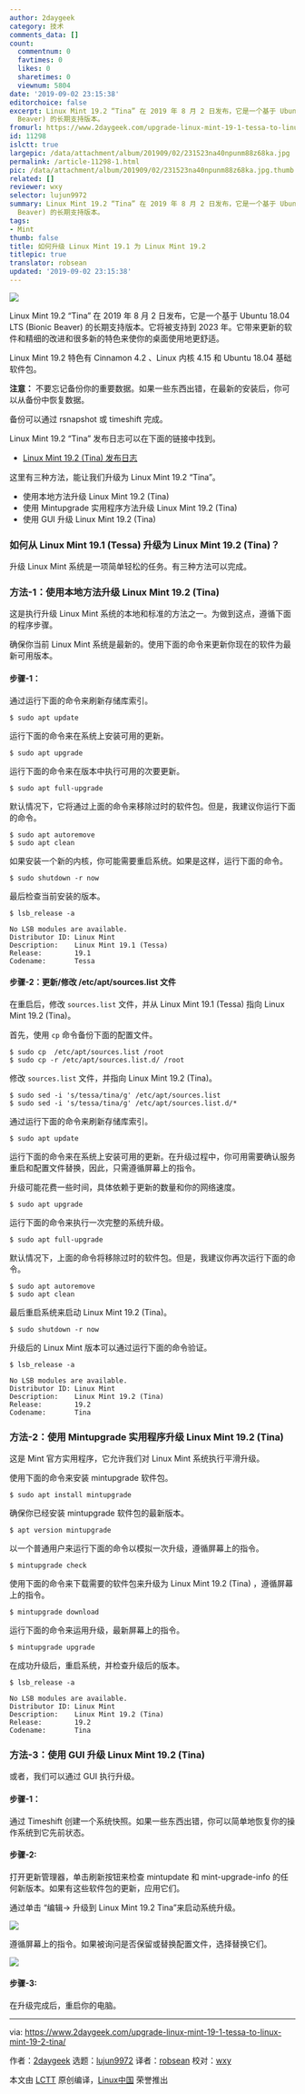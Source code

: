 ```yaml
---
author: 2daygeek
category: 技术
comments_data: []
count:
  commentnum: 0
  favtimes: 0
  likes: 0
  sharetimes: 0
  viewnum: 5804
date: '2019-09-02 23:15:38'
editorchoice: false
excerpt: Linux Mint 19.2 “Tina” 在 2019 年 8 月 2 日发布，它是一个基于 Ubuntu 18.04 LTS (Bionic
  Beaver) 的长期支持版本。
fromurl: https://www.2daygeek.com/upgrade-linux-mint-19-1-tessa-to-linux-mint-19-2-tina/
id: 11298
islctt: true
largepic: /data/attachment/album/201909/02/231523na40npunm88z68ka.jpg
permalink: /article-11298-1.html
pic: /data/attachment/album/201909/02/231523na40npunm88z68ka.jpg.thumb.jpg
related: []
reviewer: wxy
selector: lujun9972
summary: Linux Mint 19.2 “Tina” 在 2019 年 8 月 2 日发布，它是一个基于 Ubuntu 18.04 LTS (Bionic
  Beaver) 的长期支持版本。
tags:
- Mint
thumb: false
title: 如何升级 Linux Mint 19.1 为 Linux Mint 19.2
titlepic: true
translator: robsean
updated: '2019-09-02 23:15:38'
---
```


![](/data/attachment/album/201909/02/231523na40npunm88z68ka.jpg)


Linux Mint 19.2 “Tina” 在 2019 年 8 月 2 日发布，它是一个基于 Ubuntu 18.04 LTS (Bionic Beaver) 的长期支持版本。它将被支持到 2023 年。它带来更新的软件和精细的改进和很多新的特色来使你的桌面使用地更舒适。


Linux Mint 19.2 特色有 Cinnamon 4.2 、Linux 内核 4.15 和 Ubuntu 18.04 基础软件包。


**注意：** 不要忘记备份你的重要数据。如果一些东西出错，在最新的安装后，你可以从备份中恢复数据。


备份可以通过 rsnapshot 或 timeshift 完成。


Linux Mint 19.2 “Tina” 发布日志可以在下面的链接中找到。


* [Linux Mint 19.2 (Tina) 发布日志](https://www.linuxtechnews.com/linux-mint-19-2-tina-released-check-what-is-new-feature/)


这里有三种方法，能让我们升级为 Linux Mint 19.2 “Tina”。


* 使用本地方法升级 Linux Mint 19.2 (Tina)
* 使用 Mintupgrade 实用程序方法升级 Linux Mint 19.2 (Tina)
* 使用 GUI 升级 Linux Mint 19.2 (Tina)


### 如何从 Linux Mint 19.1 (Tessa) 升级为 Linux Mint 19.2 (Tina)？


升级 Linux Mint 系统是一项简单轻松的任务。有三种方法可以完成。


### 方法-1：使用本地方法升级 Linux Mint 19.2 (Tina)


这是执行升级 Linux Mint 系统的本地和标准的方法之一。为做到这点，遵循下面的程序步骤。


确保你当前 Linux Mint 系统是最新的。使用下面的命令来更新你现在的软件为最新可用版本。


#### 步骤-1：


通过运行下面的命令来刷新存储库索引。



```
$ sudo apt update
```

运行下面的命令来在系统上安装可用的更新。



```
$ sudo apt upgrade
```

运行下面的命令来在版本中执行可用的次要更新。



```
$ sudo apt full-upgrade
```

默认情况下，它将通过上面的命令来移除过时的软件包。但是，我建议你运行下面的命令。



```
$ sudo apt autoremove
$ sudo apt clean
```

如果安装一个新的内核，你可能需要重启系统。如果是这样，运行下面的命令。



```
$ sudo shutdown -r now
```

最后检查当前安装的版本。



```
$ lsb_release -a

No LSB modules are available.
Distributor ID: Linux Mint
Description:    Linux Mint 19.1 (Tessa)
Release:        19.1
Codename:       Tessa
```

#### 步骤-2：更新/修改 /etc/apt/sources.list 文件


在重启后，修改 `sources.list` 文件，并从 Linux Mint 19.1 (Tessa) 指向 Linux Mint 19.2 (Tina)。


首先，使用 `cp` 命令备份下面的配置文件。



```
$ sudo cp  /etc/apt/sources.list /root
$ sudo cp -r /etc/apt/sources.list.d/ /root
```

修改 `sources.list` 文件，并指向 Linux Mint 19.2 (Tina)。



```
$ sudo sed -i 's/tessa/tina/g' /etc/apt/sources.list
$ sudo sed -i 's/tessa/tina/g' /etc/apt/sources.list.d/*
```

通过运行下面的命令来刷新存储库索引。



```
$ sudo apt update
```

运行下面的命令来在系统上安装可用的更新。在升级过程中，你可用需要确认服务重启和配置文件替换，因此，只需遵循屏幕上的指令。


升级可能花费一些时间，具体依赖于更新的数量和你的网络速度。



```
$ sudo apt upgrade
```

运行下面的命令来执行一次完整的系统升级。



```
$ sudo apt full-upgrade
```

默认情况下，上面的命令将移除过时的软件包。但是，我建议你再次运行下面的命令。



```
$ sudo apt autoremove
$ sudo apt clean
```

最后重启系统来启动 Linux Mint 19.2 (Tina)。



```
$ sudo shutdown -r now
```

升级后的 Linux Mint 版本可以通过运行下面的命令验证。



```
$ lsb_release -a

No LSB modules are available.
Distributor ID: Linux Mint
Description:    Linux Mint 19.2 (Tina)
Release:        19.2
Codename:       Tina
```

### 方法-2：使用 Mintupgrade 实用程序升级 Linux Mint 19.2 (Tina)


这是 Mint 官方实用程序，它允许我们对 Linux Mint 系统执行平滑升级。


使用下面的命令来安装 mintupgrade 软件包。



```
$ sudo apt install mintupgrade
```

确保你已经安装 mintupgrade 软件包的最新版本。



```
$ apt version mintupgrade
```

以一个普通用户来运行下面的命令以模拟一次升级，遵循屏幕上的指令。



```
$ mintupgrade check
```

使用下面的命令来下载需要的软件包来升级为 Linux Mint 19.2 (Tina) ，遵循屏幕上的指令。



```
$ mintupgrade download
```

运行下面的命令来运用升级，最新屏幕上的指令。



```
$ mintupgrade upgrade
```

在成功升级后，重启系统，并检查升级后的版本。



```
$ lsb_release -a

No LSB modules are available.
Distributor ID: Linux Mint
Description:    Linux Mint 19.2 (Tina)
Release:        19.2
Codename:       Tina
```

### 方法-3：使用 GUI 升级 Linux Mint 19.2 (Tina)


或者，我们可以通过 GUI 执行升级。


#### 步骤-1：


通过 Timeshift 创建一个系统快照。如果一些东西出错，你可以简单地恢复你的操作系统到它先前状态。


#### 步骤-2:


打开更新管理器，单击刷新按钮来检查 mintupdate 和 mint-upgrade-info 的任何新版本。如果有这些软件包的更新，应用它们。


通过单击 “编辑-> 升级到 Linux Mint 19.2 Tina”来启动系统升级。


![](/data/attachment/album/201909/02/231542ack7q7p664umkqfc.png)


遵循屏幕上的指令。如果被询问是否保留或替换配置文件，选择替换它们。


![](/data/attachment/album/201909/02/231545kolm8bkwolba6aau.png)


#### 步骤-3:


在升级完成后，重启你的电脑。




---


via: <https://www.2daygeek.com/upgrade-linux-mint-19-1-tessa-to-linux-mint-19-2-tina/>


作者：[2daygeek](http://www.2daygeek.com/author/2daygeek/) 选题：[lujun9972](https://github.com/lujun9972) 译者：[robsean](https://github.com/robsean) 校对：[wxy](https://github.com/wxy)


本文由 [LCTT](https://github.com/LCTT/TranslateProject) 原创编译，[Linux中国](https://linux.cn/) 荣誉推出